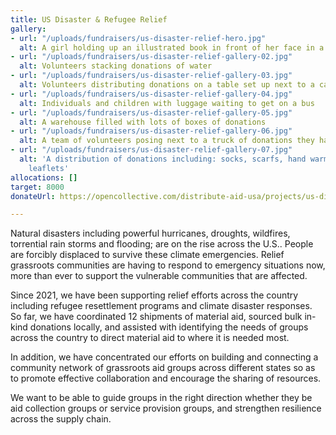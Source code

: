 ```yaml
---
title: US Disaster & Refugee Relief
gallery:
- url: "/uploads/fundraisers/us-disaster-relief-hero.jpg"
  alt: A girl holding up an illustrated book in front of her face in a class setting
- url: "/uploads/fundraisers/us-disaster-relief-gallery-02.jpg"
  alt: Volunteers stacking donations of water
- url: "/uploads/fundraisers/us-disaster-relief-gallery-03.jpg"
  alt: Volunteers distributing donations on a table set up next to a car
- url: "/uploads/fundraisers/us-disaster-relief-gallery-04.jpg"
  alt: Individuals and children with luggage waiting to get on a bus
- url: "/uploads/fundraisers/us-disaster-relief-gallery-05.jpg"
  alt: A warehouse filled with lots of boxes of donations
- url: "/uploads/fundraisers/us-disaster-relief-gallery-06.jpg"
  alt: A team of volunteers posing next to a truck of donations they have loaded
- url: "/uploads/fundraisers/us-disaster-relief-gallery-07.jpg"
  alt: 'A distribution of donations including: socks, scarfs, hand warmers, and informative
    leaflets'
allocations: []
target: 8000
donateUrl: https://opencollective.com/distribute-aid-usa/projects/us-disaster-and-refugee-relief/donate?amount=20&interval=month&platformTip=0

---
```

Natural disasters including powerful hurricanes, droughts, wildfires, torrential rain storms and flooding; are on the rise across the U.S.. People are forcibly displaced to survive these climate emergencies. Relief grassroots communities are having to respond to emergency situations now, more than ever to support the vulnerable communities that are affected. 

Since 2021, we have been supporting relief efforts across the country including refugee resettlement programs and climate disaster responses. So far, we have coordinated 12 shipments of material aid, sourced bulk in-kind donations locally, and assisted with identifying the needs of groups across the country to direct material aid to where it is needed most.

In addition, we have concentrated our efforts on building and connecting a community network of grassroots aid groups across different states so as to promote effective collaboration and encourage the sharing of resources.

We want to be able to guide groups in the right direction whether they be aid collection groups or service provision groups, and strengthen resilience across the supply chain.